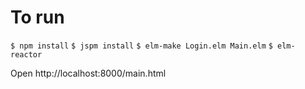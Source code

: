 # To run

`$ npm install`
`$ jspm install`
`$ elm-make Login.elm Main.elm`
`$ elm-reactor`

Open http://localhost:8000/main.html
